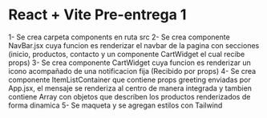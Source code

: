 # React + Vite Pre-entrega 1

1- Se crea carpeta components en ruta src
2- Se crea componente NavBar.jsx cuya funcion es renderizar el navbar de la pagina con secciones (inicio, productos, contacto y un componente CartWidget el cual recibe props)
3- Se crea componente CartWidget cuya funcion es renderizar un icono acompañado de una notificacion fija (Recibido por props)
4- Se crea componente ItemListContainer que contiene props greeting enviadas por App.jsx, el mensaje se renderiza al centro de manera integrada y tambien contiene Array con objetos que describen los productos renderizados de forma dinamica
5- Se maqueta y se agregan estilos con Tailwind
